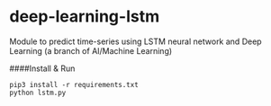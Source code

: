 # deep-learning-lstm
Module to predict time-series using LSTM neural network and Deep Learning (a branch of AI/Machine Learning)

####Install & Run

    pip3 install -r requirements.txt
    python lstm.py
